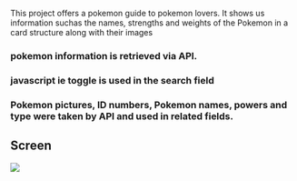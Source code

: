 This project offers a pokemon guide to pokemon lovers. It shows us information suchas the names,
strengths and weights of the Pokemon in a card structure along with their images

### pokemon information is retrieved via API.
### javascript ie toggle is used in the search field
### Pokemon pictures, ID numbers, Pokemon names, powers and type were taken by API and used in related fields.

## Screen
![](screen.gif)
